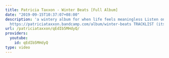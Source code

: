 ```yaml
---
title: Patricia Taxxon - Winter Beats [Full Album]
date: "2019-09-15T10:37:07+08:00"
description: 'a wintery album for when life feels meaningless Listen on Bandcamp :
  https://patriciataxxon.bandcamp.com/album/winter-beats TRACKLIST (its one track)'
url: /patriciataxxon/qEdIb5MHdyQ/
providers:
  youtube:
    id: qEdIb5MHdyQ
type: video
---
```

